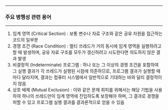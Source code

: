 -----
### 주요 병행성 관련 용어
-----
1. 임계 영역 (Critical Section) : 보통 변수나 자료 구조와 같은 공유 자원을 접근하는 코드의 일부분
2. 경쟁 조건 (Race Condition) : 멀티 쓰레드가 거의 동시에 임계 영역을 실행하려고 할 때 발생하며, 공유 자료 구조를 모두가 갱신하려고 시도한다면 의도하지 않은 결과 발생
3. 비결정적 (Indeterminate) 프로그램 : 하나 또는 그 이상의 경쟁 조건을 포함하여 그 실행 결과가 각 쓰레드가 실행된 시점에 의존하므로, 프로그램 결과가 실행할 때마다 달라지며, 결과는 컴퓨터 시스템에서 일반적으로 기대하는 바와 달리 결정적이지 않음
4. 상호 배제 (Mutual Exclusion) : 이와 같은 문제 회피를 위해서는 해당 기법을 사용하여 하나의 쓰레드만이 임계 영역에 진입하도록 보장해야 하며, 그 결과로 경쟁을 피할 수 있고 프로그램 실행 결과를 결과론적으로 얻을 수 있음
